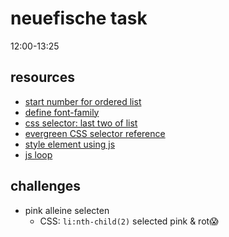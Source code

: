 # neuefische task
12:00-13:25

## resources
- [start number for ordered list](https://stackoverflow.com/a/779052/12946000)
- [define font-family](https://www.w3schools.com/cssref/css_websafe_fonts.php)
- [css selector: last two of list](https://stackoverflow.com/a/6542189/12946000)
- [evergreen CSS selector reference](https://www.w3schools.com/cssref/css_selectors.php)
- [style element using js](https://www.w3schools.com/jsref/prop_html_style.asp)
- [js loop](https://www.w3schools.com/js/js_loop_for.asp)

## challenges
- pink alleine selecten
  - CSS: `li:nth-child(2)` selected pink & rot😱